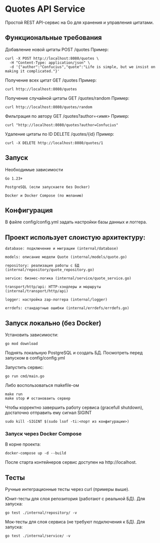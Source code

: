 # Quotes API Service

Простой REST API-сервис на Go для хранения и управления цитатами.

## Функциональные требования

Добавление новой цитаты
POST /quotes
Пример:

    curl -X POST http://localhost:8080/quotes \
      -H "Content-Type: application/json" \
      -d '{"author":"Confucius","quote":"Life is simple, but we insist on making it complicated."}'

Получение всех цитат
GET /quotes
Пример:

    curl http://localhost:8080/quotes

Получение случайной цитаты
GET /quotes/random
Пример:

    curl http://localhost:8080/quotes/random

Фильтрация по автору
GET /quotes?author=<имя>
Пример:

    curl "http://localhost:8080/quotes?author=Confucius"

Удаление цитаты по ID
DELETE /quotes/{id}
Пример:

    curl -X DELETE http://localhost:8080/quotes/1

## Запуск

Необходимые зависимости

    Go 1.23+

    PostgreSQL (если запускаете без Docker)

    Docker и Docker Compose (по желанию)

## Конфигурация

В файле config/config.yml задать настройки базы данных и логгера.

## Проект использует слоистую архитектуру:

    database: подключение и миграции (internal/database)

    models: описание модели Quote (internal/models/quote.go)

    repository: реализация работы с БД (internal/repository/quote_repository.go)

    service: бизнес-логика (internal/service/quote_service.go)

    transport/http/api: HTTP-хэндлеры и маршруты (internal/transport/http/api)

    logger: настройка zap-логгера (internal/logger)

    errdefs: стандартные ошибки (internal/errdefs/errdefs.go)

## Запуск локально (без Docker)

Установить зависимости:

    go mod download

Поднять локальную PostgreSQL и создать БД. Посмотреть перед запуском в config/config.yml

Запустить сервис:

    go run cmd/main.go

Либо воспользоваться makefile-ом

    make run
    make stop # остановаить сервер

Чтобы корректно завершить работу сервиса (gracefull shutdown), достаточно отправить ему сигнал SIGINT
    
    sudo kill -SIGINT $(sudo lsof -ti:<порт из конфигурации>)

### Запуск через Docker Compose

В корне проекта:

    docker-compose up -d --build

После старта контейнеров сервис доступен на http://localhost.

## Тесты

Ручные интеграционные тесты через curl (примеры выше).

Юнит-тесты для слоя репозитория (работают с реальной БД).
Для запуска:

    go test ./internal/repository/ -v

Мок-тесты для слоя сервиса (не требуют подключения к БД).
Для запуска:

    go test ./internal/service/ -v
